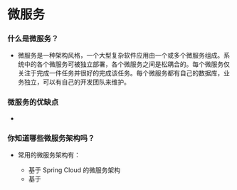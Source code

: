 # 微服务

### 什么是微服务？

+ 微服务是一种架构风格，一个大型复杂软件应用由一个或多个微服务组成。系统中的各个微服务可被独立部署，各个微服务之间是松耦合的。每个微服务仅关注于完成一件任务并很好的完成该任务。每个微服务都有自己的数据库，业务独立，可以有自己的开发团队来维护。

### 微服务的优缺点

+ 

### 你知道哪些微服务架构吗？

+ 常用的微服务架构有：

    + 基于 Spring Cloud 的微服务架构
    + 基于 
